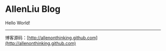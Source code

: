 AllenLiu Blog
=============
Hello World!
*********

博客源码：[http://allenonthinking.github.com](http://allenonthinking.github.com)


